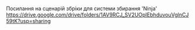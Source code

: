 Посилання на сценарій збріки для системи збирання 'Ninja'
https://drive.google.com/drive/folders/1AV9RCJ_SV2UOpIEbhduvouVglnCJ59tK?usp=sharing
